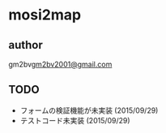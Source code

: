 mosi2map
====

## author

gm2bv<gm2bv2001@gmail.com>

## TODO

- フォームの検証機能が未実装 (2015/09/29)
- テストコード未実装 (2015/09/29)

